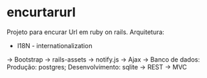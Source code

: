 # encurtarurl
Projeto para encurar Url em ruby on rails.
Arquitetura:

 *  I18N -  internationalization

 -> Bootstrap
 -> rails-assets
 -> notify.js
 -> Ajax
 -> Banco de dados: Produção: postgres; Desenvolvimento: sqlite
 -> REST
 -> MVC
